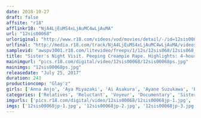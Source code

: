 ```yaml
---
date: 2018-10-27
draft: false
affsite: "r18"
afflinkr18: "NjA4LjEuMS4xLjAuMC4wLjAuMA"
url: "12sis00068"
urloriginal: "http://www.r18.com/videos/vod/movies/detail/-/id=12sis00068"
urlfinal: "http://media.r18.com/track/NjA4LjEuMS4xLjAuMC4wLjAuMA/videos/vod/movies/detail/-/id=12sis00068"
samplevid: "awspv3001.r18.com/litevideo/freepv/1/12s/12sis068/12sis068_dmb_w.mp4"
title: "Sister's Night Visit. Peeping Creampie Rape. Highlights: 4-hours. 3"
mainimgurl: "pics.r18.com/digital/video/12sis00068/12sis00068ps.jpg"
mainimgs: "12sis00068ps.jpg"
releasedate: "July 25, 2017"
duration: 243
productioncomp: "Glay'z"
girls: ['Anna Anjo', 'Aya Miyazaki', 'Ai Asakura', 'Ayane Suzukawa', 'Emiri Suzuhara', 'Taeka Sawamoto', 'Mio Kanai', 'Airi Kirigaya', 'Shuri Atomi', 'Kotone Suzumiya']
categories: ['Relatives', 'Reluctant', 'Voyeur', 'Documentary', 'Sister', 'Creampie', 'Compilation', 'Homemade', 'Over 4 Hours', 'Hi-Def']
imgurls: ['pics.r18.com/digital/video/12sis00068/12sis00068jp-1.jpg', 'pics.r18.com/digital/video/12sis00068/12sis00068jp-2.jpg', 'pics.r18.com/digital/video/12sis00068/12sis00068jp-3.jpg', 'pics.r18.com/digital/video/12sis00068/12sis00068jp-4.jpg', 'pics.r18.com/digital/video/12sis00068/12sis00068jp-5.jpg', 'pics.r18.com/digital/video/12sis00068/12sis00068jp-6.jpg', 'pics.r18.com/digital/video/12sis00068/12sis00068jp-7.jpg', 'pics.r18.com/digital/video/12sis00068/12sis00068jp-8.jpg', 'pics.r18.com/digital/video/12sis00068/12sis00068jp-9.jpg', 'pics.r18.com/digital/video/12sis00068/12sis00068jp-10.jpg', 'pics.r18.com/digital/video/12sis00068/12sis00068jp-11.jpg', 'pics.r18.com/digital/video/12sis00068/12sis00068jp-12.jpg', 'pics.r18.com/digital/video/12sis00068/12sis00068jp-13.jpg', 'pics.r18.com/digital/video/12sis00068/12sis00068jp-14.jpg', 'pics.r18.com/digital/video/12sis00068/12sis00068jp-15.jpg', 'pics.r18.com/digital/video/12sis00068/12sis00068jp-16.jpg', 'pics.r18.com/digital/video/12sis00068/12sis00068jp-17.jpg', 'pics.r18.com/digital/video/12sis00068/12sis00068jp-18.jpg', 'pics.r18.com/digital/video/12sis00068/12sis00068jp-19.jpg', 'pics.r18.com/digital/video/12sis00068/12sis00068jp-20.jpg']
imgs: ['12sis00068jp-1.jpg', '12sis00068jp-2.jpg', '12sis00068jp-3.jpg', '12sis00068jp-4.jpg', '12sis00068jp-5.jpg', '12sis00068jp-6.jpg', '12sis00068jp-7.jpg', '12sis00068jp-8.jpg', '12sis00068jp-9.jpg', '12sis00068jp-10.jpg', '12sis00068jp-11.jpg', '12sis00068jp-12.jpg', '12sis00068jp-13.jpg', '12sis00068jp-14.jpg', '12sis00068jp-15.jpg', '12sis00068jp-16.jpg', '12sis00068jp-17.jpg', '12sis00068jp-18.jpg', '12sis00068jp-19.jpg', '12sis00068jp-20.jpg']
---
```

